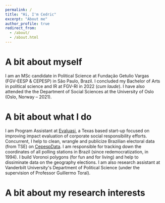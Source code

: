```yaml
---
permalink: /
title: "Hi, I'm Cedric"
excerpt: "About me"
author_profile: true
redirect_from: 
  - /about/
  - /about.html
---
```


A bit about myself
======
I am an MSc candidate in Political Science at Fundação Getulio Vargas (FGV-EESP & CEPESP) in São Paulo, Brazil. I concluded my Bachelor of Arts in political science and IR at FGV-RI in 2022 (*cum laude*). I have also attended the the Department of Social Sciences at the University of Oslo (Oslo, Norway – 2021).

A bit about what I do
======
I am Program Assistant at [Evaluasi](https://www.evaluasi.io/team), a Texas based start-up focused on improving impact evaluation of corporate social responsibility efforts. Concurrent, I help to clean, wrangle and publicize Brazilian electoral data (from TSE) on [CepespData](https://cepespdata.io/). I am responsible for tracking down the coordinates of all polling stations in Brazil (since redemocratization, in 1994). I build Voronoi polygons (for fun and for living) and help to dissiminate data on the geography elections. I am also research assistant at Vanderbilt University's Department of Political Science (under the supervision of Professor Guillermo Toral).  

A bit about my research interests 
======


